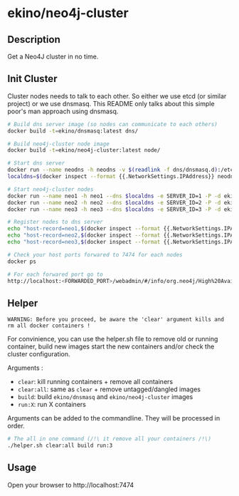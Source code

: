 # ekino/neo4j-cluster

## Description

Get a Neo4J cluster in no time.

## Init Cluster

Cluster nodes needs to talk to each other. So either we use etcd (or
similar project) or we use dnsmasq. This README only talks about this simple
poor's man approach using dnsmasq.

```bash
# Build dns server image (so nodes can communicate to each others)
docker build -t=ekino/dnsmasq:latest dns/

# Build neo4j-cluster node image
docker build -t=ekino/neo4j-cluster:latest node/

# Start dns server
docker run --name neodns -h neodns -v $(readlink -f dns/dnsmasq.d):/etc/dnsmasq.d -d ekino/dnsmasq:latest
localdns=$(docker inspect --format {{.NetworkSettings.IPAddress}} neodns)

# Start neo4j-cluster nodes
docker run --name neo1 -h neo1 --dns $localdns -e SERVER_ID=1 -P -d ekino/neo4j-cluster:latest
docker run --name neo2 -h neo2 --dns $localdns -e SERVER_ID=2 -P -d ekino/neo4j-cluster:latest
docker run --name neo3 -h neo3 --dns $localdns -e SERVER_ID=3 -P -d ekino/neo4j-cluster:latest

# Register nodes to dns server
echo "host-record=neo1,$(docker inspect --format {{.NetworkSettings.IPAddress}} neo1)" | tee dns/dnsmasq.d/50_docker_neo1
echo "host-record=neo2,$(docker inspect --format {{.NetworkSettings.IPAddress}} neo2)" | tee dns/dnsmasq.d/50_docker_neo2
echo "host-record=neo3,$(docker inspect --format {{.NetworkSettings.IPAddress}} neo3)" | tee dns/dnsmasq.d/50_docker_neo3

# Check your host ports forwared to 7474 for each nodes
docker ps

# For each forwared port go to
http://localhost:<FORWARDED_PORT>/webadmin/#/info/org.neo4j/High%20Availability/
```

## Helper

`WARNING: Before you proceed, be aware the 'clear' argument kills and rm all docker containers !`

For convinience, you can use the helper.sh file to remove old or running container, build new images
start the new containers and/or check the cluster configuration.

Arguments :
- `clear`: kill running containers + remove all containers
- `clear:all`: same as `clear` + remove untagged/dangled images
- `build`: build `ekino/dnsmasq` and `ekino/neo4j-cluster` images
- `run:X`: run X containers

Arguments can be added to the commandline. They will be processed in order.

```bash
# The all in one command (/!\ it remove all your containers /!\)
./helper.sh clear:all build run:3
```

## Usage

Open your browser to http://localhost:7474
